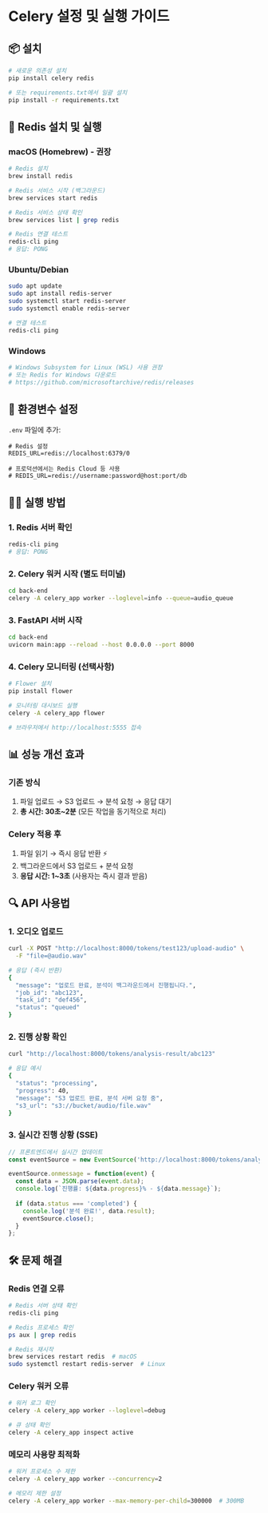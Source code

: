 # Celery 설정 및 실행 가이드

## 📦 설치

```bash
# 새로운 의존성 설치
pip install celery redis

# 또는 requirements.txt에서 일괄 설치
pip install -r requirements.txt
```

## 🚀 Redis 설치 및 실행

### macOS (Homebrew) - 권장
```bash
# Redis 설치
brew install redis

# Redis 서비스 시작 (백그라운드)
brew services start redis

# Redis 서비스 상태 확인
brew services list | grep redis

# Redis 연결 테스트
redis-cli ping
# 응답: PONG
```

### Ubuntu/Debian
```bash
sudo apt update
sudo apt install redis-server
sudo systemctl start redis-server
sudo systemctl enable redis-server

# 연결 테스트
redis-cli ping
```

### Windows
```bash
# Windows Subsystem for Linux (WSL) 사용 권장
# 또는 Redis for Windows 다운로드
# https://github.com/microsoftarchive/redis/releases
```

## 🔧 환경변수 설정

`.env` 파일에 추가:
```env
# Redis 설정
REDIS_URL=redis://localhost:6379/0

# 프로덕션에서는 Redis Cloud 등 사용
# REDIS_URL=redis://username:password@host:port/db
```

## 🏃‍♂️ 실행 방법

### 1. Redis 서버 확인
```bash
redis-cli ping
# 응답: PONG
```

### 2. Celery 워커 시작 (별도 터미널)
```bash
cd back-end
celery -A celery_app worker --loglevel=info --queue=audio_queue
```

### 3. FastAPI 서버 시작
```bash
cd back-end
uvicorn main:app --reload --host 0.0.0.0 --port 8000
```

### 4. Celery 모니터링 (선택사항)
```bash
# Flower 설치
pip install flower

# 모니터링 대시보드 실행
celery -A celery_app flower

# 브라우저에서 http://localhost:5555 접속
```

## 📊 성능 개선 효과

### 기존 방식
1. 파일 업로드 → S3 업로드 → 분석 요청 → 응답 대기
2. **총 시간: 30초~2분** (모든 작업을 동기적으로 처리)

### Celery 적용 후
1. 파일 읽기 → 즉시 응답 반환 ⚡
2. 백그라운드에서 S3 업로드 + 분석 요청
3. **응답 시간: 1~3초** (사용자는 즉시 결과 받음)

## 🔍 API 사용법

### 1. 오디오 업로드
```bash
curl -X POST "http://localhost:8000/tokens/test123/upload-audio" \
  -F "file=@audio.wav"

# 응답 (즉시 반환)
{
  "message": "업로드 완료, 분석이 백그라운드에서 진행됩니다.",
  "job_id": "abc123",
  "task_id": "def456",
  "status": "queued"
}
```

### 2. 진행 상황 확인
```bash
curl "http://localhost:8000/tokens/analysis-result/abc123"

# 응답 예시
{
  "status": "processing",
  "progress": 40,
  "message": "S3 업로드 완료, 분석 서버 요청 중",
  "s3_url": "s3://bucket/audio/file.wav"
}
```

### 3. 실시간 진행 상황 (SSE)
```javascript
// 프론트엔드에서 실시간 업데이트
const eventSource = new EventSource('http://localhost:8000/tokens/analysis-progress/abc123');

eventSource.onmessage = function(event) {
  const data = JSON.parse(event.data);
  console.log(`진행률: ${data.progress}% - ${data.message}`);
  
  if (data.status === 'completed') {
    console.log('분석 완료!', data.result);
    eventSource.close();
  }
};
```

## 🛠️ 문제 해결

### Redis 연결 오류
```bash
# Redis 서버 상태 확인
redis-cli ping

# Redis 프로세스 확인
ps aux | grep redis

# Redis 재시작
brew services restart redis  # macOS
sudo systemctl restart redis-server  # Linux
```

### Celery 워커 오류
```bash
# 워커 로그 확인
celery -A celery_app worker --loglevel=debug

# 큐 상태 확인
celery -A celery_app inspect active
```

### 메모리 사용량 최적화
```bash
# 워커 프로세스 수 제한
celery -A celery_app worker --concurrency=2

# 메모리 제한 설정
celery -A celery_app worker --max-memory-per-child=300000  # 300MB
```
